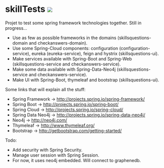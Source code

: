 # skillTests ![](https://travis-ci.org/SimpleApplicationsOrg/skillTests.svg?branch=master)

Projet to test some spring framework technologies together. Still in progress...

- Use as few as possible frameworks in the domains (skillsquestions-domain and checkanswers-domain).
- Use some Spring-Cloud components: configuration (configuration-service), eureka (eureka-service), feign and hystrix (skillsquestions-ui). 
- Make services available with Spring-Boot and Spring-Web (skillsquestions-service and checkanswers-service).
- Make some data available with Spring-Data-Neo4j (skillsquestions-service and checkanswers-service).
- Make UI with Spring-Boot, thymeleaf and bootstrap (skillsquestions-ui).

Some links that will explain all the stuff:

- Spring Framework -> http://projects.spring.io/spring-framework/
- Spring Boot -> http://projects.spring.io/spring-boot/
- Spring Cloud -> http://projects.spring.io/spring-cloud/
- Spring Data Neo4j -> http://projects.spring.io/spring-data-neo4j/
- Neo4j -> http://neo4j.com/
- Thymeleaf -> http://www.thymeleaf.org/
- Bootstrap -> http://getbootstrap.com/getting-started/

Todo:
- Add security with Spring Security.
- Manage user session with Spring Session.
- For now, it uses neo4j embedded. Will connect to graphenedb.
